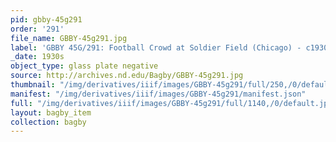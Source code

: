 ```yaml
---
pid: gbby-45g291
order: '291'
file_name: GBBY-45g291.jpg
label: 'GBBY 45G/291: Football Crowd at Soldier Field (Chicago) - c1930s'
_date: 1930s
object_type: glass plate negative
source: http://archives.nd.edu/Bagby/GBBY-45g291.jpg
thumbnail: "/img/derivatives/iiif/images/GBBY-45g291/full/250,/0/default.jpg"
manifest: "/img/derivatives/iiif/images/GBBY-45g291/manifest.json"
full: "/img/derivatives/iiif/images/GBBY-45g291/full/1140,/0/default.jpg"
layout: bagby_item
collection: bagby
---
```

